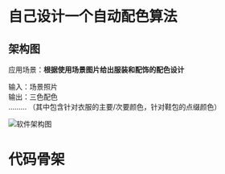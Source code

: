 # 自己设计一个自动配色算法
## 架构图
应用场景：**根据使用场景图片给出服装和配饰的配色设计**

输入：场景照片  
输出：三色配色  
......... （其中包含针对衣服的主要/次要颜色，针对鞋包的点缀颜色）

![软件架构图](structureWeek2.jpg)
 
 
# 代码骨架

